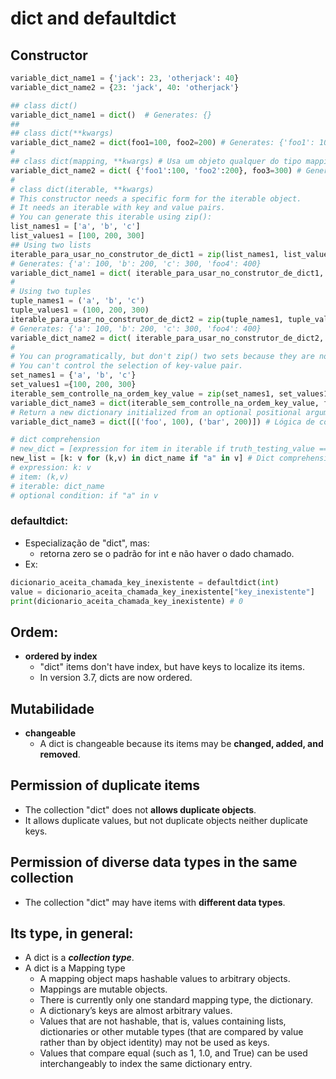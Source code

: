 # dict and defaultdict

## Constructor
```python 
variable_dict_name1 = {'jack': 23, 'otherjack': 40}
variable_dict_name2 = {23: 'jack', 40: 'otherjack'}

## class dict()
variable_dict_name1 = dict()  # Generates: {}
##
## class dict(**kwargs)
variable_dict_name2 = dict(foo1=100, foo2=200) # Generates: {'foo1': 100, 'foo2': 200}
#
## class dict(mapping, **kwargs) # Usa um objeto qualquer do tipo mapping e inclui mais uma key, com value.
variable_dict_name2 = dict( {'foo1':100, 'foo2':200}, foo3=300) # Generates: {'foo1': 100, 'foo2': 200, 'foo3': 300}
#
# class dict(iterable, **kwargs)
# This constructor needs a specific form for the iterable object. 
# It needs an iterable with key and value pairs. 
# You can generate this iterable using zip():
list_names1 = ['a', 'b', 'c']
list_values1 = [100, 200, 300]
## Using two lists
iterable_para_usar_no_construtor_de_dict1 = zip(list_names1, list_values1)
# Generates: {'a': 100, 'b': 200, 'c': 300, 'foo4': 400}
variable_dict_name1 = dict( iterable_para_usar_no_construtor_de_dict1, foo4=400)
#
# Using two tuples
tuple_names1 = ('a', 'b', 'c')
tuple_values1 = (100, 200, 300)
iterable_para_usar_no_construtor_de_dict2 = zip(tuple_names1, tuple_values1)
# Generates: {'a': 100, 'b': 200, 'c': 300, 'foo4': 400}
variable_dict_name2 = dict( iterable_para_usar_no_construtor_de_dict2, foo4=400)
#
# You can programatically, but don't zip() two sets because they are not ordered!
# You can't control the selection of key-value pair.
set_names1 = {'a', 'b', 'c'}
set_values1 ={100, 200, 300}
iterable_sem_controlle_na_ordem_key_value = zip(set_names1, set_values1)
variable_dict_name3 = dict(iterable_sem_controlle_na_ordem_key_value, foo4=400)
# Return a new dictionary initialized from an optional positional argument and a possibly empty set of keyword arguments.
variable_dict_name3 = dict([('foo', 100), ('bar', 200)]) # Lógica de construção pode ser indevida a depender do algoritmo.

# dict comprehension
# new_dict = [expression for item in iterable if truth_testing_value == True]
new_list = [k: v for (k,v) in dict_name if "a" in v] # Dict comprehension
# expression: k: v
# item: (k,v)
# iterable: dict_name
# optional condition: if "a" in v
```

### defaultdict:
- Especialização de "dict", mas:
    - retorna zero se o padrão for int e não haver o dado chamado.
- Ex:
```Python
dicionario_aceita_chamada_key_inexistente = defaultdict(int)
value = dicionario_aceita_chamada_key_inexistente["key_inexistente"]
print(dicionario_aceita_chamada_key_inexistente) # 0
```  

## Ordem:
- **ordered by index**
    - "dict" items don't have index, but have keys to localize its items.
    - In version 3.7, dicts are now ordered.

## Mutabilidade
- **changeable**
    - A dict is changeable because its items may be **changed, added, and removed**.

## Permission of duplicate items
- The collection "dict" does not **allows duplicate objects**.
- It allows duplicate values, but not duplicate objects neither duplicate keys.

## Permission of diverse data types in the same collection
- The collection "dict" may have items with **different data types**.

## Its type, in general:
- A dict is a ***collection type***.
- A dict is a Mapping type
    - A mapping object maps hashable values to arbitrary objects.
    - Mappings are mutable objects.
    - There is currently only one standard mapping type, the dictionary.
    - A dictionary’s keys are almost arbitrary values. 
    - Values that are not hashable, that is, values containing lists, dictionaries or other mutable types (that are compared by value rather than by object identity) may not be used as keys.
    - Values that compare equal (such as 1, 1.0, and True) can be used interchangeably to index the same dictionary entry.